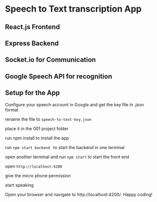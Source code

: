 # Speech to Text transcription App

## React.js Frontend

## Express Backend 

## Socket.io for Communication 

## Google Speech API for recognition

## Setup for the App 

Configure your speech account in Google and get the key file in .json format

rename the file to ``speech-to-text-key.json`` 

place it in the 001 project folder 

run npm install to install the app

run ``npm start backend `` to start the backend in one terminal 

open another terminal and run ``npm start`` to start the front end 

open ``http://localhost:4200`` 

give the micro phone permission

start speaking 

Open your browser and navigate to http://localhost:4200/. Happy coding!

